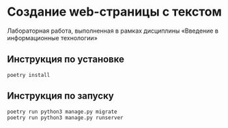 # Создание web-страницы с текстом

Лабораторная работа, выполненная в рамках дисциплины «Введение в информационные технологии»

## Инструкция по установке

```shell
poetry install
```

## Инструкция по запуску

```shell
poetry run python3 manage.py migrate
poetry run python3 manage.py runserver
```
